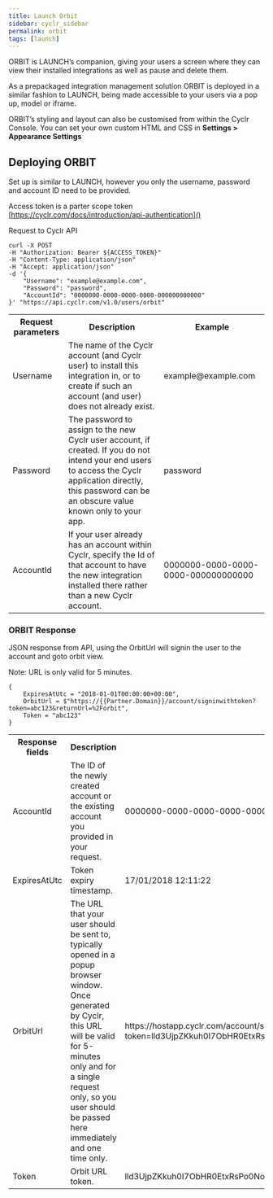 ```yaml
---
title: Launch Orbit
sidebar: cyclr_sidebar
permalink: orbit
tags: [launch]
---
```


ORBIT is LAUNCH’s companion, giving your users a screen where they can view their installed integrations as well as pause and delete them.

As a prepackaged integration management solution ORBIT is deployed in a similar fashion to LAUNCH, being made accessible to your users via a pop up, model or iframe.

ORBIT’s styling and layout can also be customised from within the Cyclr Console. You can set your own custom HTML and CSS in **Settings > Appearance Settings**

Deploying ORBIT
---------------

Set up is similar to LAUNCH, however you only the username, password and account ID need to be provided.

Access token is a parter scope token [https://cyclr.com/docs/introduction/api-authentication]()

Request to Cyclr API

```
curl -X POST
-H "Authorization: Bearer ${ACCESS_TOKEN}"
-H "Content-Type: application/json"
-H "Accept: application/json"
-d '{
    "Username": "example@example.com",
    "Password": "password",
    "AccountId": "0000000-0000-0000-0000-000000000000"
}' "https://api.cyclr.com/v1.0/users/orbit"
```

<table>
    <tr>
        <th>Request parameters</th>
        <th>Description</th>
        <th>Example</th>
    </tr>
    <tr>
        <td>Username</td>
        <td>The name of the Cyclr account (and Cyclr user) to install this integration in, or to create if such an account (and user) does not already exist.</td>
        <td>example@example.com</td>
    </tr>
    <tr>
        <td>Password</td>
        <td>The password to assign to the new Cyclr user account, if created.
If you do not intend your end users to access the Cyclr application directly, this password can be an obscure value known only to your app.</td>
        <td>password</td>
    </tr>
    <tr>
        <td>AccountId</td>
        <td>If your user already has an account within Cyclr, specify the Id of that account to have the new integration installed there rather than a new Cyclr account.</td>
        <td>0000000-0000-0000-0000-000000000000</td>
    </tr>
</table>

### ORBIT Response

JSON response from API, using the OrbitUrl will signin the user to the account and goto orbit view.

Note: URL is only valid for 5 minutes.

```
{
    ExpiresAtUtc = "2018-01-01T00:00:00+00:00",
    OrbitUrl = $"https://{{Partner.Domain}}/account/signinwithtoken?token=abc123&returnUrl=%2Forbit",
    Token = "abc123"
}
```

<table>
    <tr>
        <th>Response fields</th>
        <th>Description</th>
        <th>Example</th>
    </tr>
    <tr>
        <td>AccountId</td>
        <td>The ID of the newly created account or the existing account you provided in your request.</td>
        <td>0000000-0000-0000-0000-000000000000</td>
    </tr>
    <tr>
        <td>ExpiresAtUtc</td>
        <td>Token expiry timestamp.</td>
        <td>17/01/2018 12:11:22</td>
    </tr>
    <tr>
        <td>OrbitUrl</td>
        <td>The URL that your user should be sent to, typically opened in a popup browser window.
Once generated by Cyclr, this URL will be valid for 5-minutes only and for a single request only, so you user should be passed here immediately and one time only.</td>
        <td>https://hostapp.cyclr.com/account/signinwithtoken?token=lld3UjpZKkuh0I7ObHR0EtxRsPo0No1GqNSyAi8pqXQ%3D&returnUrl=%2Flaunch</td>
    </tr>
    <tr>
        <td>Token</td>
        <td>Orbit URL token.</td>
        <td>lld3UjpZKkuh0I7ObHR0EtxRsPo0No1GqNSyAi8pqXQ=</td>
    </tr>
</table>
